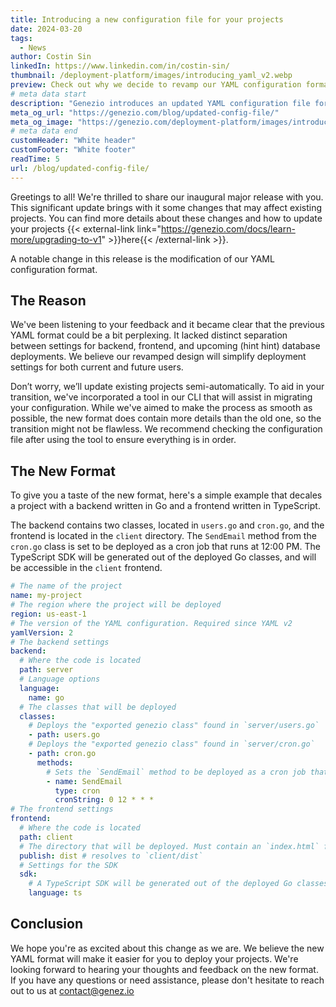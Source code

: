 ```yaml
---
title: Introducing a new configuration file for your projects
date: 2024-03-20
tags:
  - News
author: Costin Sin
linkedIn: https://www.linkedin.com/in/costin-sin/
thumbnail: /deployment-platform/images/introducing_yaml_v2.webp
preview: Check out why we decide to revamp our YAML configuration format and what changes you should expect.
# meta data start
description: "Genezio introduces an updated YAML configuration file format. Discover how to migrate and set up your projects with our detailed guide."
meta_og_url: "https://genezio.com/blog/updated-config-file/"
meta_og_image: "https://genezio.com/deployment-platform/images/introducing_yaml_v2.webp"
# meta data end
customHeader: "White header"
customFooter: "White footer"
readTime: 5
url: /blog/updated-config-file/
---
```


Greetings to all! We're thrilled to share our inaugural major release with you. This significant update brings with it some changes that may affect existing projects. You can find more details about these changes and how to update your projects {{< external-link link="https://genezio.com/docs/learn-more/upgrading-to-v1" >}}here{{< /external-link >}}.

A notable change in this release is the modification of our YAML configuration format.

## The Reason

We've been listening to your feedback and it became clear that the previous YAML format could be a bit perplexing. It lacked distinct separation between settings for backend, frontend, and upcoming (hint hint) database deployments. We believe our revamped design will simplify deployment settings for both current and future users.

Don’t worry, we’ll update existing projects semi-automatically. To aid in your transition, we've incorporated a tool in our CLI that will assist in migrating your configuration. While we've aimed to make the process as smooth as possible, the new format does contain more details than the old one, so the transition might not be flawless. We recommend checking the configuration file after using the tool to ensure everything is in order.

## The New Format

To give you a taste of the new format, here's a simple example that decales a project with a backend written in Go and a frontend written in TypeScript.

The backend contains two classes, located in `users.go` and `cron.go`, and the frontend is located in the `client` directory. The `SendEmail` method from the `cron.go` class is set to be deployed as a cron job that runs at 12:00 PM. The TypeScript SDK will be generated out of the deployed Go classes, and will be accessible in the `client` frontend.

```yaml
# The name of the project
name: my-project
# The region where the project will be deployed
region: us-east-1
# The version of the YAML configuration. Required since YAML v2
yamlVersion: 2
# The backend settings
backend:
  # Where the code is located
  path: server
  # Language options
  language:
    name: go
  # The classes that will be deployed
  classes:
    # Deploys the "exported genezio class" found in `server/users.go`
    - path: users.go
    # Deploys the "exported genezio class" found in `server/cron.go`
    - path: cron.go
      methods:
        # Sets the `SendEmail` method to be deployed as a cron job that runs at 12:00 PM
        - name: SendEmail
          type: cron
          cronString: 0 12 * * *
# The frontend settings
frontend:
  # Where the code is located
  path: client
  # The directory that will be deployed. Must contain an `index.html` file.
  publish: dist # resolves to `client/dist`
  # Settings for the SDK
  sdk:
    # A TypeScript SDK will be generated out of the deployed Go classes
    language: ts
```

## Conclusion

We hope you're as excited about this change as we are. We believe the new YAML format will make it easier for you to deploy your projects. We're looking forward to hearing your thoughts and feedback on the new format. If you have any questions or need assistance, please don't hesitate to reach out to us at [contact@genez.io](mailto:contact@genez.io)

